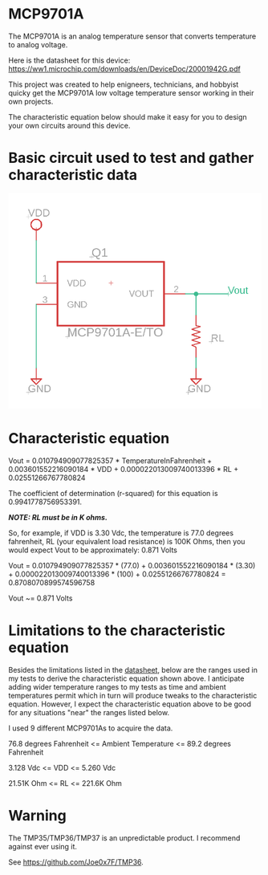 # MCP9701A
 The MCP9701A is an analog temperature sensor that converts temperature to analog voltage.

Here is the datasheet for this device: https://ww1.microchip.com/downloads/en/DeviceDoc/20001942G.pdf

This project was created to help enigneers, technicians, and hobbyist quicky get the MCP9701A low voltage temperature sensor working in their own projects.

The characteristic equation below should make it easy for you to design your own circuits around this device.


# Basic circuit used to test and gather characteristic data

![Simple Circuit](<SimpleCircuit.png>)


# Characteristic equation

Vout = 0.010794909077825357 * TemperatureInFahrenheit + 0.003601552216090184 * VDD + 0.000022013009740013396 * RL + 0.02551266767780824

The coefficient of determination (r-squared) for this equation is 0.9941778756953391.

***NOTE: RL must be in K ohms.***


So, for example, if VDD is 3.30 Vdc, the temperature is 77.0 degrees fahrenheit, RL (your equivalent load resistance) is 100K Ohms, then you would expect Vout to be 
approximately: 0.871 Volts

Vout = 0.010794909077825357 * (77.0) + 0.003601552216090184 * (3.30) + 0.000022013009740013396 * (100) + 0.02551266767780824 = 0.8708070899574596758

Vout ~= 0.871 Volts




# Limitations to the characteristic equation

Besides the limitations listed in the [datasheet](20001942G.pdf "20001942G.pdf"), below are the ranges used in my tests to derive the characteristic equation shown above.  I anticipate adding wider temperature ranges to my tests as time and ambient temperatures permit which in turn will produce tweaks to the characteristic equation. However, I expect the characteristic equation above to be good for any situations "near" the ranges listed below.

I used 9 different MCP9701As to acquire the data.

76.8 degrees Fahrenheit <= Ambient Temperature <= 89.2 degrees Fahrenheit

3.128 Vdc <= VDD <= 5.260 Vdc

21.51K Ohm <= RL <= 221.6K Ohm


# Warning

The TMP35/TMP36/TMP37 is an unpredictable product. I recommend against ever using it.

See https://github.com/Joe0x7F/TMP36.
